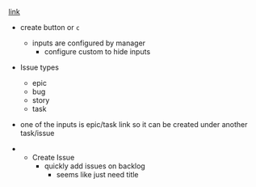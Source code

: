 [link](https://www.udemy.com/course/the-complete-guide-to-jira-with-real-world-examples/learn/lecture/6722824#overview)
- create button or `c`
	- inputs are configured by manager
		- configure custom to hide inputs
- Issue types
	- epic
	- bug
	- story 
	- task
- one of the inputs is epic/task link so it can be created under another task/issue


- + Create Issue
	- quickly add issues on backlog
		- seems like just need title